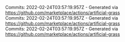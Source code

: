Commits: 2022-02-24T03:57:19.957Z - Generated via https://github.com/marketplace/actions/artificial-grass
<br>
Commits: 2022-02-24T03:57:19.957Z - Generated via https://github.com/marketplace/actions/artificial-grass
<br>
Commits: 2022-02-24T03:57:19.957Z - Generated via https://github.com/marketplace/actions/artificial-grass
<br>
